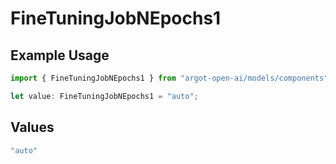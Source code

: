 # FineTuningJobNEpochs1

## Example Usage

```typescript
import { FineTuningJobNEpochs1 } from "argot-open-ai/models/components";

let value: FineTuningJobNEpochs1 = "auto";
```

## Values

```typescript
"auto"
```